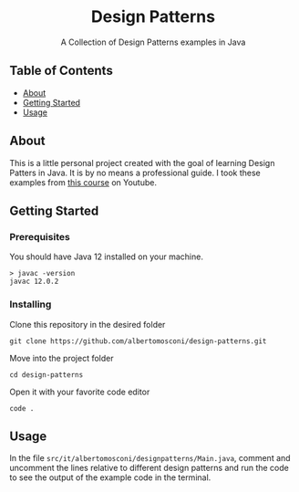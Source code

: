 <h1 align="center">Design Patterns</h1>
<p align="center"> A Collection of Design Patterns examples in Java
    <br> 
</p>

## Table of Contents
- [About](#About)
- [Getting Started](#Getting-Started)
- [Usage](#Usage)

## About
This is a little personal project created with the goal of learning Design Patters in Java. It is by no means a professional guide.
I took these examples from [this course](https://www.youtube.com/playlist?list=PLrhzvIcii6GNjpARdnO4ueTUAVR9eMBpc "this course") on Youtube.

## Getting Started 

### Prerequisites
You should have Java 12 installed on your machine.

```
> javac -version
javac 12.0.2
```

### Installing
Clone this repository in the desired folder

```
git clone https://github.com/albertomosconi/design-patterns.git
```

Move into the project folder

```
cd design-patterns
```

Open it with your favorite code editor

```
code .
```

## Usage 
In the file `src/it/albertomosconi/designpatterns/Main.java`, comment and uncomment the lines relative to different 
design patterns and run the code to see the output of the example code in the terminal.
